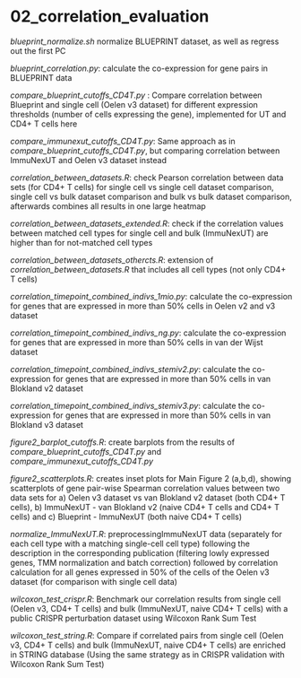 # 02_correlation_evaluation

*blueprint_normalize.sh* normalize BLUEPRINT dataset, as well as regress out the first PC

*blueprint_correlation.py*: calculate the co-expression for gene pairs in BLUEPRINT data

*compare_blueprint_cutoffs_CD4T.py* : Compare correlation between Blueprint and single cell (Oelen v3 dataset) for different expression thresholds (number of cells expressing the gene), implemented for UT and CD4+ T cells here

*compare_immunexut_cutoffs_CD4T.py*: Same approach as in *compare_blueprint_cutoffs_CD4T.py*, but comparing correlation between ImmuNexUT and Oelen v3 dataset instead

*correlation_between_datasets.R*: check Pearson correlation between data sets (for CD4+ T cells) for single cell vs single cell dataset comparison, single cell vs bulk dataset comparison and bulk vs bulk dataset comparison, afterwards combines all results in one large heatmap

*correlation_between_datasets_extended.R*: check if the correlation values between matched cell types for single cell and bulk (ImmuNexUT) are higher than for not-matched cell types

*correlation_between_datasets_othercts.R*: extension of *correlation_between_datasets.R* that includes all cell types (not only CD4+ T cells)

*correlation_timepoint_combined_indivs_1mio.py*: calculate the co-expression for genes that are expressed in more than 50% cells in Oelen v2 and v3 dataset

*correlation_timepoint_combined_indivs_ng.py*: calculate the co-expression for genes that are expressed in more than 50% cells in van der Wijst dataset

*correlation_timepoint_combined_indivs_stemiv2.py*: calculate the co-expression for genes that are expressed in more than 50% cells in van Blokland v2 dataset

*correlation_timepoint_combined_indivs_stemiv3.py*: calculate the co-expression for genes that are expressed in more than 50% cells in van Blokland v3 dataset

*figure2_barplot_cutoffs.R*: create barplots from the results of *compare_blueprint_cutoffs_CD4T.py* and *compare_immunexut_cutoffs_CD4T.py*

*figure2_scatterplots.R*: creates inset plots for Main Figure 2 (a,b,d), showing scatterplots of gene pair-wise Spearman correlation values between two data sets for a) Oelen v3 dataset vs van Blokland v2 dataset (both CD4+ T cells), b) ImmuNexUT - van Blokland v2 (naive CD4+ T cells and CD4+ T cells) and c) Blueprint - ImmuNexUT (both naive CD4+ T cells)

*normalize_ImmuNexUT.R*: preprocessingImmuNexUT data (separately for each cell type with a matching single-cell cell type) following the description in the corresponding publication (filtering lowly expressed genes, TMM normalization and batch correction) followed by correlation calculation for all genes expressed in 50% of the cells of the Oelen v3 dataset (for comparison with single cell data)

*wilcoxon_test_crispr.R*: Benchmark our correlation results from single cell (Oelen v3, CD4+ T cells) and bulk (ImmuNexUT, naive CD4+ T cells) with a public CRISPR perturbation dataset using Wilcoxon Rank Sum Test

*wilcoxon_test_string.R*: Compare if correlated pairs from single cell (Oelen v3, CD4+ T cells) and bulk (ImmuNexUT, naive CD4+ T cells) are enriched in STRING database (Using the same strategy as in CRISPR validation with Wilcoxon Rank Sum Test)


